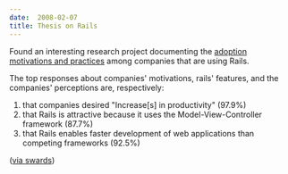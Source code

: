 ```yaml
---
date:  2008-02-07
title: Thesis on Rails
---
```

Found an interesting research project documenting the <a href="http://thesis.cicaboo.com">adoption motivations and practices</a> among companies that are using Rails.

The top responses about companies' motivations, rails' features, and the companies' perceptions are, respectively:

<ol>
  <li>that companies desired "Increase[s] in productivity" (97.9%)</li>
  <li>that Rails is attractive because it uses the Model-View-Controller framework (87.7%)</li>
  <li>that Rails enables faster development of web applications than competing frameworks (92.5%)</li>
</ol>

(<a href="http://www.swards.net/2008/02/why-companies-adopt-ruby-on-rails.html">via swards</a>)
